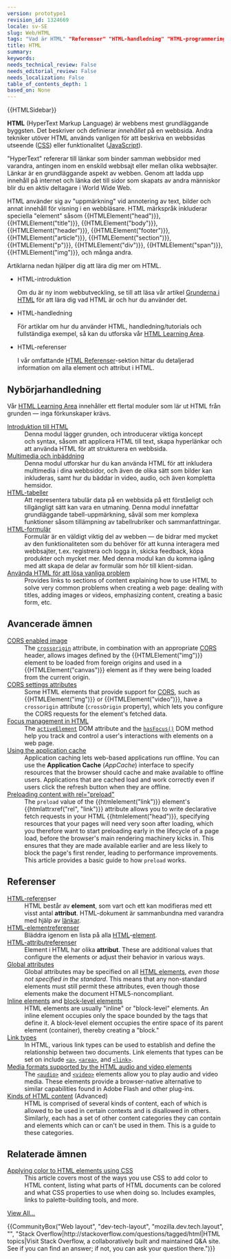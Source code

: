 ```yaml
---
version: prototype1
revision_id: 1324669
locale: sv-SE
slug: Web/HTML
tags: "Vad är HTML" "Referenser" "HTML-handledning" "HTML-programmering"
title: HTML
summary: 
keywords: 
needs_technical_review: False
needs_editorial_review: False
needs_localization: False
table_of_contents_depth: 1
based_on: None
---
```

<div>{{HTMLSidebar}}</div>

<p class="summary"><span class="seoSummary"><strong>HTML</strong> (HyperText Markup Language) är webbens mest grundläggande byggsten.&nbsp;Det beskriver och definierar <em>innehållet</em>&nbsp;på en webbsida.&nbsp;Andra tekniker utöver HTML används vanligen för att beskriva en webbsidas utseende&nbsp;(<a href="/en-US/docs/Web/CSS">CSS</a>) eller&nbsp;funktionalitet (<a href="/en-US/docs/Web/JavaScript">JavaScript</a>).</span></p>

<p>"HyperText" refererar till länkar som binder samman&nbsp;webbsidor med varandra, antingen inom en enskild webbsajt eller mellan olika webbsajter. Länkar är en grundläggande aspekt av webben. Genom att ladda upp innehåll på internet och länka det till sidor som skapats av andra människor blir du en aktiv deltagare i World Wide Web.</p>

<p>HTML använder sig av "uppmärkning" vid&nbsp;annotering av text, bilder och annat innehåll&nbsp;för visning i en webbläsare.&nbsp;HTML märkspråk inkluderar speciella "element" såsom&nbsp;{{HTMLElement("head")}}, {{HTMLElement("title")}}, {{HTMLElement("body")}}, {{HTMLElement("header")}}, {{HTMLElement("footer")}}, {{HTMLElement("article")}}, {{HTMLElement("section")}}, {{HTMLElement("p")}}, {{HTMLElement("div")}}, {{HTMLElement("span")}}, {{HTMLElement("img")}}, och många andra.</p>

<p>Artiklarna nedan hjälper dig att lära dig mer om HTML.</p>

<section class="cleared" id="sect1">
<ul class="card-grid">
 <li><span>HTML-introduktion</span>

  <p>Om du är ny inom webbutveckling, se till att läsa vår artikel <a href="/en-US/docs/Learn/Getting_started_with_the_web/HTML_basics">Grunderna i HTML</a>&nbsp;för att lära dig vad HTML är och hur du använder det.</p>
 </li>
 <li><span>HTML-handledning</span>
  <p>För artiklar&nbsp;om hur du använder HTML, handledning/tutorials och fullständiga exempel, så kan du utforska vår&nbsp;<a href="/en-US/docs/Learn/HTML">HTML Learning Area</a>.</p>
 </li>
 <li><span>HTML-referenser</span>
  <p>I vår omfattande <a href="/en-US/docs/Web/HTML/Reference">HTML Referenser</a>-sektion hittar du detaljerad information om alla element och attribut i HTML.</p>
 </li>
</ul>

<div class="row topicpage-table">
<div class="section">
<h2 class="Tools" id="Tools" name="Tools">Nybörjarhandledning</h2>

<p>Vår&nbsp;<a href="/en-US/docs/Learn/HTML">HTML Learning Area</a>&nbsp;innehåller ett flertal moduler som lär ut HTML från grunden&nbsp;— inga förkunskaper krävs.</p>

<dl>
 <dt><a href="/en-US/docs/Learn/HTML/Introduction_to_HTML">Introduktion till&nbsp;HTML</a></dt>
 <dd>Denna modul lägger grunden, och introducerar&nbsp;viktiga koncept och&nbsp;syntax, såsom att&nbsp;applicera HTML till&nbsp;text, skapa&nbsp;hyperlänkar och att använda&nbsp;HTML för att strukturera en webbsida.</dd>
 <dt><a href="/en-US/docs/Learn/HTML/Multimedia_and_embedding">Multimedia och inbäddning</a></dt>
 <dd>Denna modul utforskar hur du kan använda HTML för att inkludera multimedia i dina webbsidor, och även de olika sätt som bilder kan inkluderas, samt hur du bäddar in video, audio, och även kompletta hemsidor.</dd>
 <dt><a href="/en-US/docs/Learn/HTML/Tables">HTML-tabeller</a></dt>
 <dd>Att representera tabulär data på en webbsida på ett förståeligt och tillgängligt sätt kan vara en utmaning. Denna modul innefattar grundläggande tabell-uppmärkning, såväl som mer komplexa funktioner såsom tillämpning av tabellrubriker och sammanfattningar.</dd>
 <dt><a href="/en-US/docs/Learn/HTML/Forms">HTML-formulär</a></dt>
 <dd>Formulär&nbsp;är en väldigt viktig del av webben — de bidrar med mycket av den funktionaliteten som du behöver för att kunna interagera med webbsajter, t.ex. registrera&nbsp;och logga in, skicka feedback, köpa produkter och mycket mer.&nbsp;Med denna modul kan du komma igång med att skapa de delar av formulär som hör till klient-sidan.</dd>
 <dt><a href="https://developer.mozilla.org/en-US/docs/Learn/HTML/Howto">Använda&nbsp;HTML för att lösa vanliga problem</a></dt>
 <dd>Provides links to sections of content explaining how to use HTML to solve very common problems when creating a web page: dealing with titles, adding images or videos, emphasizing content, creating a basic form, etc.</dd>
</dl>

<h2 id="Avancerade_ämnen">Avancerade ämnen</h2>

<dl>
 <dt class="landingPageList"><a href="/en-US/docs/Web/HTML/CORS_enabled_image">CORS enabled image</a></dt>
 <dd class="landingPageList">The&nbsp;<code><a href="/en-US/docs/Web/HTML/Element/img#attr-crossorigin">crossorigin</a></code> attribute, in combination with an appropriate <a class="glossaryLink" href="/en-US/docs/Glossary/CORS">CORS</a> header, allows images defined by the {{HTMLElement("img")}} element to be loaded from foreign origins and used in a {{HTMLElement("canvas")}} element as if they were being loaded from the current origin.</dd>
 <dt class="landingPageList"><a href="/en-US/docs/Web/HTML/CORS_settings_attributes">CORS settings attributes</a></dt>
 <dd class="landingPageList">Some HTML elements that provide support for <a href="/en-US/docs/HTTP/Access_control_CORS">CORS</a>, such as {{HTMLElement("img")}} or {{HTMLElement("video")}}, have a <code>crossorigin</code> attribute (<code>crossOrigin</code> property), which lets you configure the CORS requests for the element's fetched data.</dd>
 <dt class="landingPageList"><a href="/en-US/docs/Web/HTML/Focus_management_in_HTML">Focus management in HTML</a></dt>
 <dd class="landingPageList">The <code><a href="/en-US/docs/Web/API/Document/activeElement">activeElement</a></code> DOM attribute and the <code><a href="/en-US/docs/Web/API/Document/hasFocus">hasFocus()</a></code> DOM method help you track and control a user's interactions with elements on a web page.</dd>
 <dt class="landingPageList"><a href="/en-US/docs/Web/HTML/Using_the_application_cache">Using the application cache</a></dt>
 <dd class="landingPageList">Application caching&nbsp;lets web-based applications run offline. You can use the <strong>Application Cache</strong> (<em>AppCache</em>) interface to specify resources that the browser should cache and make available to offline users. Applications that are cached load and work correctly even if users click the refresh button when they are offline.</dd>
 <dt class="landingPageList"><a href="https://developer.mozilla.org/en-US/docs/Web/HTML/Preloading_content">Preloading content with rel="preload"</a></dt>
 <dd class="landingPageList">The <code>preload</code> value of the {{htmlelement("link")}} element's {{htmlattrxref("rel", "link")}} attribute allows you to write declarative fetch requests in your HTML {{htmlelement("head")}}, specifying resources that your pages will need very soon after loading, which you therefore want to start preloading early in the lifecycle of a page load, before the browser's main rendering machinery kicks in. This ensures that they are made available earlier and are less likely to block the page's first render, leading to performance improvements. This article provides a basic guide to how <code>preload</code> works.</dd>
</dl>
</div>

<div class="section">
<h2 class="Documentation" id="Referenser">Referenser</h2>

<dl>
 <dt class="landingPageList"><a href="/en-US/docs/Web/HTML/Reference">HTML-referen</a>ser</dt>
 <dd class="landingPageList">HTML består av&nbsp;<strong>element</strong>, som vart och ett kan modifieras med ett visst&nbsp;antal&nbsp;<strong>attribut</strong>. HTML-dokument&nbsp;är sammanbundna med varandra med hjälp av <a href="/en-US/docs/Web/HTML/Link_types">länkar</a>.</dd>
 <dt class="landingPageList"><a href="/en-US/docs/Web/HTML/Element">HTML-elementreferenser</a></dt>
 <dd class="landingPageList">Bläddra igenom en lista på alla <a class="glossaryLink" href="/en-US/docs/Glossary/HTML">HTML</a>-<a class="glossaryLink" href="/en-US/docs/Glossary/Element">element</a>.</dd>
 <dt class="landingPageList"><a href="/en-US/docs/Web/HTML/Attributes">HTML-attributreferenser</a></dt>
 <dd class="landingPageList">Element&nbsp;i&nbsp;HTML har&nbsp;olika&nbsp;<strong>attribut</strong>. These are additional values that configure the elements or adjust their behavior in various ways.</dd>
 <dt class="landingPageList"><a href="/en-US/docs/Web/HTML/Global_attributes">Global attributes</a></dt>
 <dd class="landingPageList">Global attributes may be specified on all <a href="/en-US/docs/Web/HTML/Element">HTML elements</a>, <em>even those not specified in the standard</em>. This means that any non-standard elements must still permit these attributes, even though those elements make the&nbsp;document HTML5-noncompliant.</dd>
 <dt class="landingPageList"><a href="/en-US/docs/Web/HTML/Inline_elements">Inline elements</a> and <a href="/en-US/docs/Web/HTML/Block-level_elements">block-level elements</a></dt>
 <dd class="landingPageList">HTML elements are usually "inline" or "block-level" elements. An inline element occupies only the space bounded by the tags that define it. A block-level element occupies the entire space of its parent element (container), thereby creating a "block."</dd>
 <dt class="landingPageList"><a href="/en-US/docs/Web/HTML/Link_types">Link types</a></dt>
 <dd class="landingPageList">In HTML, various link types can be used to establish and define the relationship between two documents.&nbsp;Link elements that types can be set on include&nbsp;<a href="/en-US/docs/Web/HTML/Element/a"><code>&lt;a&gt;</code></a>, <a href="/en-US/docs/Web/HTML/Element/area"><code>&lt;area&gt;</code></a>, and&nbsp;<a href="/en-US/docs/Web/HTML/Element/link"><code>&lt;link&gt;</code></a>.</dd>
 <dt class="landingPageList"><a href="/en-US/docs/Web/HTML/Supported_media_formats">Media formats supported by the HTML audio and video elements</a></dt>
 <dd class="landingPageList">The <a href="/en-US/docs/Web/HTML/Element/audio"><code>&lt;audio&gt;</code></a> and <a href="/en-US/docs/Web/HTML/Element/video"><code>&lt;video&gt;</code></a> elements allow you to play audio and video media. These elements provide a browser-native&nbsp;alternative to similar&nbsp;capabilities found in Adobe Flash and other plug-ins.</dd>
 <dt class="landingPageList"><a href="/en-US/docs/Web/HTML/Kinds_of_HTML_content">Kinds of HTML content</a> (Advanced)</dt>
 <dd class="landingPageList">HTML is comprised of several kinds of content, each of which is allowed to be used in certain contexts and is disallowed in others. Similarly, each has a set of other content categories they can contain and elements which can or can't be used in them. This is a guide to these categories.</dd>
</dl>

<h2 class="landingPageList" id="Related_topics">Relaterade&nbsp;ämnen</h2>

<dl>
 <dt><a href="/en-US/docs/Web/HTML/Applying_color">Applying color to HTML elements using CSS</a></dt>
 <dd>This article covers most of the ways you use CSS to add color to HTML content, listing what parts of HTML documents can be colored and what CSS properties to use when doing so. Includes examples, links to palette-building tools, and more.</dd>
</dl>
</div>
</div>
<span class="alllinks"><a href="/en-US/docs/tag/HTML">View All...</a></span>

<p>{{CommunityBox("Web layout", "dev-tech-layout", "mozilla.dev.tech.layout", "", "Stack Overflow|http://stackoverflow.com/questions/tagged/html|HTML topics|Visit Stack Overflow, a collaboratively built and maintained Q&amp;A site. See if you can find an answer; if not, you can ask your question there.")}}</p>
</section>

